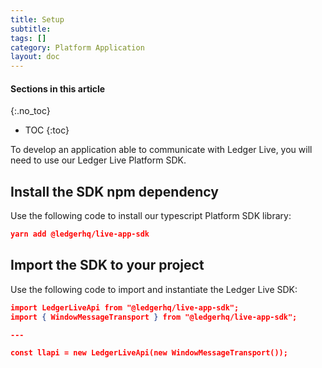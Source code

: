 ```yaml
---
title: Setup
subtitle:
tags: []
category: Platform Application
layout: doc
---
```


#### Sections in this article
{:.no_toc}
* TOC
{:toc}

To develop an application able to communicate with Ledger Live, you will need to use our Ledger Live Platform SDK. 

## Install the SDK npm dependency

Use the following code to install our typescript Platform SDK library:

```json
yarn add @ledgerhq/live-app-sdk
```

## Import the SDK to your project

Use the following code to import and instantiate the Ledger Live SDK: 

```json
import LedgerLiveApi from "@ledgerhq/live-app-sdk";
import { WindowMessageTransport } from "@ledgerhq/live-app-sdk";

---

const llapi = new LedgerLiveApi(new WindowMessageTransport());
```
